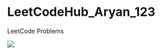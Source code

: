 # LeetCodeHub_Aryan_123
LeetCode Problems

![](https://leetcard.jacoblin.cool/Sachan_123?ext=heatmap)
